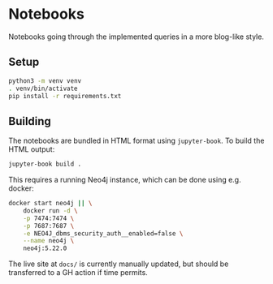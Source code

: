 # Notebooks

Notebooks going through the implemented queries in a more blog-like style.

## Setup

```bash
python3 -m venv venv
. venv/bin/activate
pip install -r requirements.txt
```

## Building

The notebooks are bundled in HTML format using `jupyter-book`. To build the HTML
output:

```bash
jupyter-book build .
```

This requires a running Neo4j instance, which can be done using e.g. docker:

```bash
docker start neo4j || \
    docker run -d \
    -p 7474:7474 \
    -p 7687:7687 \
    -e NEO4J_dbms_security_auth__enabled=false \
    --name neo4j \
    neo4j:5.22.0
```

The live site at `docs/` is currently manually updated, but should be
transferred to a GH action if time permits.
